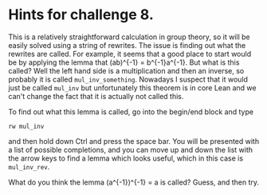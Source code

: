 # Hints for challenge 8.

This is a relatively straightforward calculation in group theory,
so it will be easily solved using a string of rewrites. The
issue is finding out what the rewrites are called. For example,
it seems that a good place to start would be by applying
the lemma that (ab)^{-1} = b^{-1}a^{-1}. But what is
this called? Well the left hand side is a multiplication
and then an inverse, so probably it is called `mul_inv_something`. Nowadays I suspect that it would just
be called `mul_inv` but unfortunately this theorem is in core
Lean and we can't change the fact that it is actually not
called this. 

To find out what this lemma is called, go into the begin/end block and type

`rw mul_inv`

and then hold down Ctrl and press the space bar. You will be presented with a list of possible completions, and you can move up and down the list with the arrow keys to find a lemma which looks useful, which in this case is `mul_inv_rev`.

What do you think the lemma (a^{-1})^{-1} = a is called? Guess, and then try.


